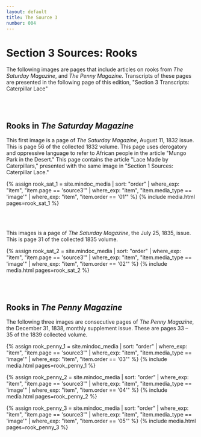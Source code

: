 ```yaml
---
layout: default
title: The Source 3
number: 004 
---
```


# Section 3 Sources: Rooks
The following images are pages that include articles on rooks from _The Saturday Magazine_, and _The Penny Magazine_. Transcripts of these pages are presented in the following page of this edition, "Section 3 Transcripts: Caterpillar Lace"

<br/><br/>


## Rooks in _The Saturday Magazine_
This first image is a page of _The Saturday Magazine_, August 11, 1832 issue. This is page 56 of the collected 1832 volume. This page uses derogatory and oppressive language to refer to African people in the article "Mungo Park in the Desert." This page contains the article "Lace Made by Caterpillars," presented with the same image in "Section 1 Sources: Caterpillar Lace."

{% assign rook_sat_1 = site.mindoc_media | sort: "order" |
where_exp: "item", "item.page == 'source3'" | where_exp: "item",
"item.media_type == 'image'" | where_exp: "item", "item.order == '01'"
%}
{% include media.html pages=rook_sat_1 %}

<br/><br/>

This images is a page of _The Saturday Magazine_, the July 25, 1835, issue. This is page 31 of the collected 1835 volume.

{% assign rook_sat_2 = site.mindoc_media | sort: "order" |
where_exp: "item", "item.page == 'source3'" | where_exp: "item",
"item.media_type == 'image'" | where_exp: "item", "item.order == '02'"
%}
{% include media.html pages=rook_sat_2 %}


<br/><br/>



## Rooks in _The Penny Magazine_ 

The following three images are consecutive pages of _The Penny Magazine_, the December 31, 1838, monthly supplement issue. These are pages 33 – 35 of the 1839 collected volume.

{% assign rook_penny_1 = site.mindoc_media | sort: "order" |
where_exp: "item", "item.page == 'source3'" | where_exp: "item",
"item.media_type == 'image'" | where_exp: "item", "item.order == '03'"
%}
{% include media.html pages=rook_penny_1 %}



{% assign rook_penny_2 = site.mindoc_media | sort: "order" |
where_exp: "item", "item.page == 'source3'" | where_exp: "item",
"item.media_type == 'image'" | where_exp: "item", "item.order == '04'"
%}
{% include media.html pages=rook_penny_2 %}




{% assign rook_penny_3 = site.mindoc_media | sort: "order" |
where_exp: "item", "item.page == 'source3'" | where_exp: "item",
"item.media_type == 'image'" | where_exp: "item", "item.order == '05'"
%}
{% include media.html pages=rook_penny_3 %}






